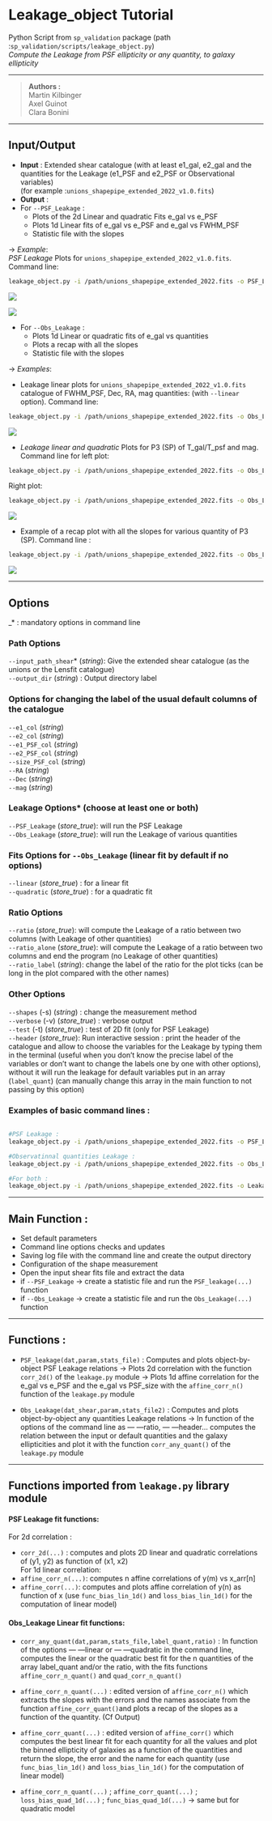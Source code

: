 # Leakage_object Tutorial
Python Script from `sp_validation` package (path :`sp_validation/scripts/leakage_object.py`)  
_Compute the Leakage from PSF ellipticity or any quantity,  to galaxy ellipticity_
- - - -
> **Authors :**   
> Martin Kilbinger   
> Axel Guinot   
> Clara Bonini   
- - - -
## Input/Output
* **Input** : Extended shear catalogue (with at least e1_gal, e2_gal and the quantities for the Leakage (e1_PSF and e2_PSF or Observational variables)   
(for example :`unions_shapepipe_extended_2022_v1.0.fits`)  
* **Output** :  
* For `--PSF_Leakage` :  
	* Plots of the 2d Linear and quadratic Fits e_gal vs e_PSF  
	* Plots 1d Linear fits of e_gal vs e_PSF and e_gal vs FWHM_PSF  
	* Statistic file with the slopes  

-> _Example_:  
_PSF Leakage_ Plots for `unions_shapepipe_extended_2022_v1.0.fits`. Command line: 
```bash
leakage_object.py -i /path/unions_shapepipe_extended_2022.fits -o PSF_Leakage --PSF_Leakage -v
```

![](Leakage_object_Tutorial/PSF_Leakage1.png)

![](Leakage_object_Tutorial/PSF_Leakage2.png)
				     
* For `--Obs_Leakage` :  
	* Plots 1d Linear or quadratic fits of e_gal vs quantities  
	* Plots a recap with all the slopes  
	* Statistic file with the slopes  
	
-> _Examples_:  
* Leakage linear plots for `unions_shapepipe_extended_2022_v1.0.fits` catalogue of FWHM_PSF, Dec, RA, mag quantities: (with `--linear` option). Command line:  
```bash
leakage_object.py -i /path/unions_shapepipe_extended_2022.fits -o Obs_Leakage --Obs_Leakage --header --linear -v
```

![](Leakage_object_Tutorial/Obs_Leakage1.png)

* _Leakage linear and quadratic_ Plots for P3 (SP) of T_gal/T_psf and mag. Command line for left plot:  
```bash
leakage_object.py -i /path/unions_shapepipe_extended_2022.fits -o Obs_Leakage --Obs_Leakage --header --linear --ratio -v
```
Right plot:  
```bash 
leakage_object.py -i /path/unions_shapepipe_extended_2022.fits -o Obs_Leakage --Obs_Leakage --header --quadratic -v
```

![](Leakage_object_Tutorial/Obs_Leakage2.png)

* Example of a recap plot with all the slopes for various quantity of P3 (SP). Command line :  
```bash
leakage_object.py -i /path/unions_shapepipe_extended_2022.fits -o Obs_Leakage --Obs_Leakage --header --linear -v
```
![](Leakage_object_Tutorial/Recap_slopes_P3.png)

- - - -
## Options
_* : mandatory options in command line

### Path Options
`--input_path_shear`* (_string_): Give the extended shear catalogue (as the unions or the Lensfit catalogue)  
`--output_dir` (_string_) : Output directory label  

### Options for changing the label of the usual default columns of the catalogue  
`--e1_col`  (_string_)  
`--e2_col`  (_string_)  
`--e1_PSF_col`  (_string_)  
`--e2_PSF_col`  (_string_)  
`--size_PSF_col`  (_string_)  
`--RA`  (_string_)  
`--Dec`  (_string_)  
`--mag`  (_string_)  

### Leakage Options* (choose at least one or both)
`--PSF_Leakage` (_store_true_): will run the PSF Leakage  
`--Obs_Leakage` (_store_true_): will run the Leakage of various quantities  

### Fits Options for `--Obs_Leakage` (linear fit by default if no options)   
`--linear` (_store_true_) : for a linear fit  
`--quadratic` (_store_true_) : for a quadratic fit  

### Ratio Options  
`--ratio` (_store_true_): will compute the Leakage of a ratio between two columns (with Leakage of other quantities)  
`--ratio_alone` (_store_true_): will compute the Leakage of a ratio between two columns and end the program (no Leakage of other quantities)  
`--ratio_label` (_string_): change the label of the ratio for the plot ticks (can be long in the plot compared with the other names)  

### Other Options
`--shapes` (-s) (_string_) : change the measurement method  
`--verbose` (-v)  (_store_true_) : verbose output  
`--test` (-t) (_store_true_) : test of 2D fit (only for PSF Leakage)  
`--header` (_store_true_): Run interactive session : print the header of the catalogue and allow to choose the variables for the Leakage by typing them in the terminal (useful when you don’t know the precise label of the variables or don’t want to change the labels one by one with other options), without it will run the leakage for default variables put in an array (`label_quant`) (can manually change this array in the main function to not passing by this option)  


### Examples of basic command lines : 
```bash

#PSF Leakage :
leakage_object.py -i /path/unions_shapepipe_extended_2022.fits -o PSF_Leakage --PSF_Leakage -v

#Observatinnal quantities Leakage :
leakage_object.py -i /path/unions_shapepipe_extended_2022.fits -o Obs_Leakage --Obs_Leakage --header --linear -v

#For both : 
leakage_object.py -i /path/unions_shapepipe_extended_2022.fits -o Leakage --PSF_Leakage --Obs_Leakage --header --linear -v

```

- - - -

## Main Function :
* Set default parameters  
* Command line options checks and updates  
* Saving log file with the command line and create the output directory  
* Configuration of the shape measurement   
* Open the input shear fits file and extract the data  
* if `--PSF_Leakage` -> create a statistic file and run the `PSF_leakage(...)` function  
* if `--Obs_Leakage` -> create a statistic file and run the `Obs_Leakage(...)` function  

- - - -
## Functions :
*  `PSF_leakage(dat,param,stats_file)` : Computes and plots object-by-object PSF Leakage relations 
-> Plots 2d correlation with the function  `corr_2d()` of the `leakage.py` module
-> Plots 1d affine correlation for the e_gal vs e_PSF and the e_gal vs PSF_size with the `affine_corr_n()` function of the `leakage.py` module

*  `Obs_Leakage(dat_shear,param,stats_file2)` : Computes and plots object-by-object any quantities Leakage relations 
-> In function of the options of the command line as — —ratio, — —header… computes the relation between the input or default quantities and the galaxy ellipticities and plot it with the function `corr_any_quant()` of the `leakage.py` module
	

- - - -
## Functions imported from `leakage.py` library module  
#### PSF Leakage fit functions:  
For 2d correlation :  
* `corr_2d(...)` : computes and plots 2D linear and quadratic correlations of (y1, y2) as function of (x1, x2)  
For 1d linear correlation:  
*  `affine_corr_n(...)`: computes n affine correlations of y(m) vs x_arr[n]  
* `affine_corr(...)`: computes and  plots  affine correlation of y(n) as function of x (use `func_bias_lin_1d()` and  `loss_bias_lin_1d()`  for the computation of linear model)  


#### Obs_Leakage Linear fit functions:  
*  `corr_any_quant(dat,param,stats_file,label_quant,ratio)` : In function of the options — —linear or — —quadratic in the command line, computes the linear or the quadratic best fit for the n quantities of the array label_quant and/or  the ratio, with the fits  functions `affine_corr_n_quant()` and `quad_corr_n_quant()`  
* `affine_corr_n_quant(...)`  : edited version of `affine_corr_n()` which extracts the slopes with the errors and the names associate from the function `affine_corr_quant()`and plots a recap of the slopes as a function of the quantity. (Cf Output)  
*  `affine_corr_quant(...)` :  edited version of `affine_corr()` which computes the best linear fit for each quantity for all the values and plot the binned ellipticity of galaxies as a function of the quantities and return the slope, the error and the name for each quantity (use `func_bias_lin_1d()` and  `loss_bias_lin_1d()`  for the computation of linear model)  
 	
* `affine_corr_n_quant(...)`   ;  `affine_corr_quant(...)`  ;  `loss_bias_quad_1d(...)`   ; `func_bias_quad_1d(...)` -> same but for quadratic model  
